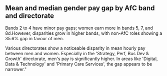 ## Mean and median gender pay gap by AfC band and directorate

Bands 2 to 4 have minor pay gaps; women earn more in bands 5, 7, and 8d.However, 
disparities grow in higher bands, with non-AfC roles showing a 35.6% gap in favour of men.

Various directorates show a noticeable disparity in mean hourly pay between men and women. Especially in the 'Strategy, Perf, Bus Dev & Growth' directorate, men's pay is significantly higher. In areas like 'Digital, Data & Technology' and 'Primary Care Services', the gap appears to be narrower."
